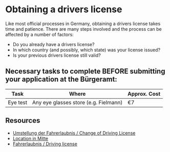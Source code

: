 # Obtaining a drivers license

Like most official processes in Germany, obtaining a drivers license takes time and patience. There are
many steps involved and the process can be affected by a number of factors:
- Do you already have a drivers license?
- In which country (and possibly, which state) was your license issued?
- Is your previous drivers license still valid?

## Necessary tasks to complete BEFORE submitting your application at the Bürgeramt:

| Task          | Where         | Approx. Cost |
| ------------- | ------------- |------------- |
| Eye test | Any eye glasses store (e.g. Fielmann) | €7

## Resources

- [Umstellung der Fahrerlaubnis / Change of Driving License](https://www.berlin.de/ba-mitte/service/dienstleistungen/service.89637.php/dienstleistung/124556/)
- [Location in Mitte](https://service.berlin.de/standort/123202/)
- [Fahrerlaubnis / Driving license](https://www.berlin.de/labo/mobilitaet/fahrerlaubnisse-personen-und-gueterbefoerderung/fahrerlaubnis-fuehrerschein/)